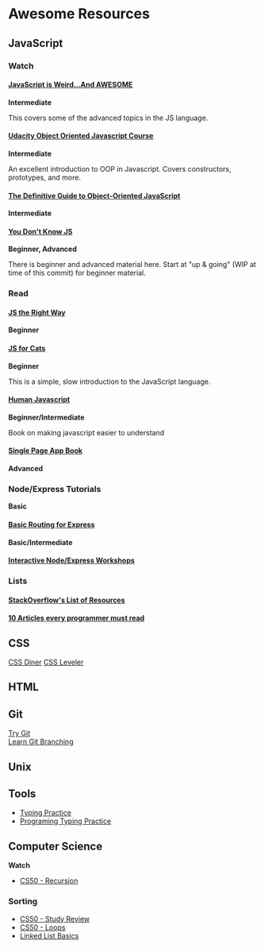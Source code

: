 # Awesome Resources

## JavaScript

### Watch

#### [JavaScript is Weird...And AWESOME](http://www.youtube.com/playlist?list=PLoYCgNOIyGABI011EYc-avPOsk1YsMUe_)  
**Intermediate**

This covers some of the advanced topics in the JS language.

#### [Udacity Object Oriented Javascript Course](https://www.udacity.com/course/object-oriented-javascript--ud015)
**Intermediate**

An excellent introduction to OOP in Javascript. Covers constructors, prototypes, and more.

#### [The Definitive Guide to Object-Oriented JavaScript](https://www.youtube.com/watch?v=PMfcsYzj-9M)  
**Intermediate**

#### [You Don't Know JS](https://github.com/getify/You-Dont-Know-JS)
**Beginner, Advanced**

There is beginner and advanced material here. Start at "up & going" (WIP
at time of this commit) for beginner material.

### Read

#### [JS the Right Way](http://jstherightway.org/)
**Beginner**

#### [JS for Cats](http://jsforcats.com/)  
**Beginner**

This is a simple, slow introduction to the JavaScript language.  

#### [Human Javascript](http://humanjavascript.com/)
**Beginner/Intermediate**

Book on making javascript easier to understand


#### [Single Page App Book](http://singlepageappbook.com/)
**Advanced**

### Node/Express Tutorials

**Basic**
#### [Basic Routing for Express](http://expressjs.com/starter/basic-routing.html)

**Basic/Intermediate**
#### [Interactive Node/Express Workshops](https://github.com/azat-co/expressworks)


### Lists
#### [StackOverflow's List of Resources](http://stackoverflow.com/tags/javascript/info)

#### [10 Articles every programmer must read](http://www.javacodegeeks.com/2014/05/10-articles-every-programmer-must-read.html)

## CSS
[CSS Diner](http://flukeout.github.io/)
[CSS Leveler](http://toolness.github.io/css-selector-game/)

## HTML

## Git
[Try Git](https://try.github.io)  
[Learn Git Branching](http://pcottle.github.io/learnGitBranching/)

## Unix

## Tools
* [Typing Practice](http://www.keybr.com/#!game)
* [Programing Typing Practice](https://typing.io/)

## Computer Science

**Watch**

* [CS50 - Recursion](https://www.youtube.com/watch?v=t4MSwiqfLaY)

### Sorting

* [CS50 - Study Review](https://www.youtube.com/watch?v=FlXVD06zJJ0)
* [CS50 - Loops](https://study.cs50.net/loops)
* [Linked List Basics](http://cslibrary.stanford.edu/103/)
